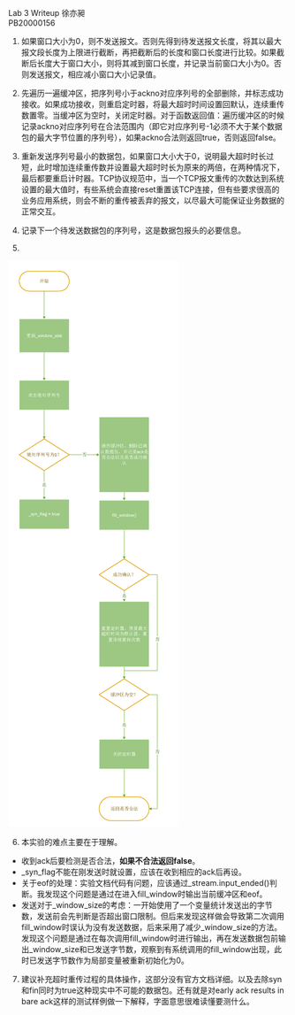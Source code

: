 Lab 3 Writeup
徐亦昶  
PB20000156

1. 如果窗口大小为0，则不发送报文。否则先得到待发送报文长度，将其以最大报文段长度为上限进行截断，再把截断后的长度和窗口长度进行比较。如果截断后长度大于窗口大小，则将其减到窗口长度，并记录当前窗口大小为0。否则发送报文，相应减小窗口大小记录值。

2. 先遍历一遍缓冲区，把序列号小于ackno对应序列号的全部删除，并标志成功接收。如果成功接收，则重启定时器，将最大超时时间设置回默认，连续重传数置零。当缓冲区为空时，关闭定时器。对于函数返回值：遍历缓冲区的时候记录ackno对应序列号在合法范围内（即它对应序列号-1必须不大于某个数据包的最大字节位置的序列号），如果ackno合法则返回true，否则返回false。

3. 重新发送序列号最小的数据包，如果窗口大小大于0，说明最大超时时长过短，此时增加连续重传数并设置最大超时时长为原来的两倍，在两种情况下，最后都要重启计时器。TCP协议规范中，当一个TCP报文重传的次数达到系统设置的最大值时，有些系统会直接reset重置该TCP连接，但有些要求很高的业务应用系统，则会不断的重传被丢弃的报文，以尽最大可能保证业务数据的正常交互。

4. 记录下一个待发送数据包的序列号，这是数据包报头的必要信息。

5. 
![](flow.png)

6. 本实验的难点主要在于理解。
* 收到ack后要检测是否合法，**如果不合法返回false**。
* _syn_flag不能在刚发送时就设置，应该在收到相应的ack后再设。
* 关于eof的处理：实验文档代码有问题，应该通过_stream.input_ended()判断。我发现这个问题是通过在进入fill_window时输出当前缓冲区和eof。
* 发送对于_window_size的考虑：一开始使用了一个变量统计发送出的字节数，发送前会先判断是否超出窗口限制。但后来发现这样做会导致第二次调用fill_window时误认为没有发送数据，后来采用了减少_window_size的方法。发现这个问题是通过在每次调用fill_window时进行输出，再在发送数据包前输出_window_size和已发送字节数，观察到有系统调用的fill_window出现，此时已发送字节数作为局部变量被重新初始化为0。

7. 建议补充超时重传过程的具体操作，这部分没有官方文档详细。以及去除syn和fin同时为true这种现实中不可能的数据包。还有就是对early ack results in bare ack这样的测试样例做一下解释，字面意思很难读懂要测什么。